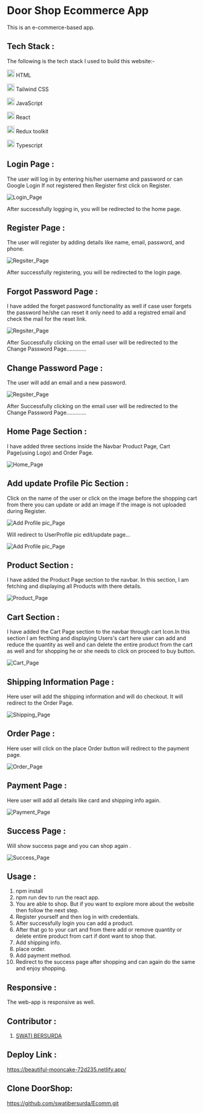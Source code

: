 # Door Shop Ecommerce App
This is an e-commerce-based app.

## Tech Stack :
The following is the tech stack I used to build this website:-

<img src="https://cdn-icons-png.flaticon.com/512/226/226269.png" width=20/> HTML

<img src="https://cdn-icons-png.flaticon.com/512/732/732190.png" width=20 /> Tailwind CSS

<img src="https://cdn-icons-png.flaticon.com/512/1199/1199124.png" width=20/> JavaScript

<img src="https://encrypted-tbn0.gstatic.com/images?q=tbn:ANd9GcQDBz9g9mkTQyQZxAmOQ03R4L962dqCUdztjCSl79fYkQ&s" width=20 /> React

<img src="https://uxwing.com/wp-content/themes/uxwing/download/brands-and-social-media/redux-icon.png" width=20 /> Redux toolkit

<img src="https://cdn-icons-png.flaticon.com/128/5968/5968381.png" width=20 /> Typescript





## Login Page :
The user will log in by entering his/her username and password or can Google Login If not registered then Register first click on Register.

![Login_Page](https://github.com/swatibersurda/Ecomm/blob/main/ecom/src/assets/login.PNG?raw=true)

After successfully logging in, you will be redirected to the home page.

## Register Page :
The user will register by adding details like name, email, password, and phone.

![Regsiter_Page](https://github.com/swatibersurda/Ecomm/blob/main/ecom/src/assets/register.PNG?raw=true)

After successfully registering, you will be redirected to the login page.

## Forgot Password Page :
I have added the forget password functionality as well if case user forgets the password he/she can reset it only need to add a registred email and check the mail for the reset link.

![Regsiter_Page](https://github.com/swatibersurda/Ecomm/blob/main/ecom/src/assets/forgetpassword.PNG?raw=true)

After Successfully clicking on the email user will be redirected to the Change Password Page.............

## Change Password Page :
The user will add an email and a new password.

![Regsiter_Page](https://github.com/swatibersurda/Ecomm/blob/main/ecom/src/assets/Change%20Password.PNG?raw=true)

After Successfully clicking on the email user will be redirected to the Change Password Page.............



## Home Page Section :
I have added three sections inside the Navbar Product Page, Cart Page(using Logo) and Order Page.

![Home_Page](https://github.com/swatibersurda/Ecomm/blob/main/ecom/src/assets/homePage.PNG?raw=true)



## Add update Profile Pic Section :  
 
Click on the name of the user or click on the image before the shopping cart from there you can update or add an image if the image is not uploaded during Register.

![Add Profile pic_Page](https://github.com/swatibersurda/Ecomm/blob/main/ecom/src/assets/homeafterlogin.PNG?raw=true)


Will redirect to UserProfile pic edit/update page...

![Add Profile pic_Page](https://github.com/swatibersurda/Ecomm/blob/main/ecom/src/assets/addProfilePic.PNG?raw=true)



## Product Section :
I have added the Product Page section to the navbar. In this section, I am fetching and displaying all Products with there details.

![Product_Page](https://github.com/swatibersurda/Ecomm/blob/main/ecom/src/assets/productPage.PNG?raw=true)


## Cart Section :
I have added the Cart Page section to the navbar through cart Icon.In this section I am fecthing and displaying Users's cart here user can add and reduce the quantity as well and can delete the entire product from the cart as well and for shopping he or she needs to click on proceed to buy button.

![Cart_Page](https://github.com/swatibersurda/Ecomm/blob/main/ecom/src/assets/cart.PNG?raw=true)

## Shipping Information Page :
Here user will add the shipping information and will do checkout. It will redirect to the Order Page.

![Shipping_Page](https://github.com/swatibersurda/Ecomm/blob/main/ecom/src/assets/shippingInfo.PNG?raw=true)


## Order Page :
Here user will click on the place Order button will redirect to the payment page.

![Order_Page](https://github.com/swatibersurda/Ecomm/blob/main/ecom/src/assets/OrderPage.PNG?raw=true)



## Payment Page :
Here user will add all details like card and shipping info again.

![Payment_Page](https://github.com/swatibersurda/Ecomm/blob/main/ecom/src/assets/payment.PNG?raw=true)




## Success Page :
Will show success page and you can shop again .

![Success_Page](https://github.com/swatibersurda/Ecomm/blob/main/ecom/src/assets/SucessPage.PNG?raw=true)















## Usage :
1. npm install
2. npm run dev to run the react app.
3. You are able to shop. But if you want to explore more about the website then follow the next step.
4. Register yourself and then log in with credentials.
5. After successfully login you can add a product.
6. After that go to your cart and from there add or remove quantity or delete entire product from cart if dont want to shop that.
7. Add shipping info.
8. place order.
9. Add payment method.
10. Redirect to the success page after shopping and can again do the same and enjoy shopping.



## Responsive :
 The web-app is responsive as well.

## Contributor :
1. [SWATI BERSURDA](https://github.com/swatibersurda)




## Deploy Link :
https://beautiful-mooncake-72d235.netlify.app/

## Clone DoorShop:
https://github.com/swatibersurda/Ecomm.git





